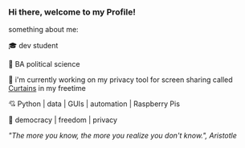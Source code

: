 ### Hi there, welcome to my Profile!

something about me:

  🎓 dev student

  📜 BA political science

  🔭 i'm currently working on my privacy tool for screen sharing called [Curtains](https://github.com/AbortLarboard/curtains_dev) in my freetime

  💘 Python | data | GUIs | automation | Raspberry Pis

  🫶 democracy | freedom | privacy




*"The more you know, the more you realize you don't know.", Aristotle*



<!--
**AbortLarboard/AbortLarboard** is a ✨ _special_ ✨ repository because its `README.md` (this file) appears on your GitHub profile.

Here are some ideas to get you started:

- 🔭 I’m currently working on ...
- 🌱 I’m currently learning ...
- 👯 I’m looking to collaborate on ...
- 🤔 I’m looking for help with ...
- 💬 Ask me about ...
- 📫 How to reach me: ...
- 😄 Pronouns: ...
- ⚡ Fun fact: ...
-->
